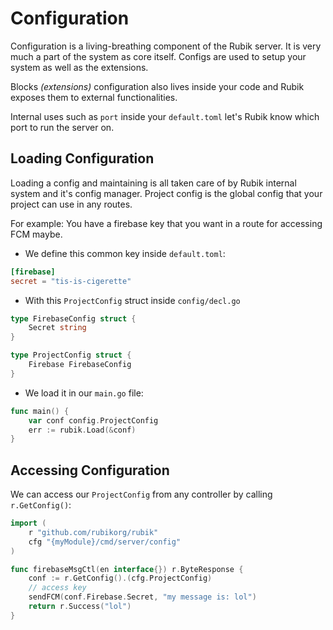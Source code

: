 # Configuration

Configuration is a living-breathing component of the Rubik server. It is very much a part of the
system as core itself. Configs are used to setup your system as well as the extensions. 

Blocks _(extensions)_ configuration also lives inside your code and Rubik exposes them to
external functionalities.

Internal uses such as `port` inside your `default.toml` let's Rubik know which port to run the 
server on.


## Loading Configuration

Loading a config and maintaining is all taken care of by Rubik internal system and it's config
manager. Project config is the global config that your project can use in any routes.

For example: You have a firebase key that you want in a route for accessing FCM maybe. 

- We define this common key inside `default.toml`:

```toml
[firebase]
secret = "tis-is-cigerette"
```

- With this `ProjectConfig` struct inside `config/decl.go`

```go
type FirebaseConfig struct {
	Secret string
}

type ProjectConfig struct {
	Firebase FirebaseConfig
}
```

- We load it in our `main.go` file:

```go
func main() {
	var conf config.ProjectConfig
	err := rubik.Load(&conf)
}
```

## Accessing Configuration

We can access our `ProjectConfig` from any controller by calling `r.GetConfig()`:

```go
import (
	r "github.com/rubikorg/rubik"
	cfg "{myModule}/cmd/server/config"
)

func firebaseMsgCtl(en interface{}) r.ByteResponse {
	conf := r.GetConfig().(cfg.ProjectConfig)
	// access key
	sendFCM(conf.Firebase.Secret, "my message is: lol")
	return r.Success("lol")
}
```
